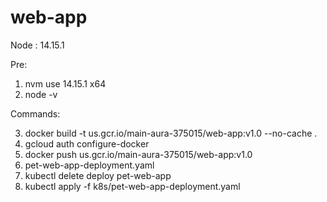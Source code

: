 # web-app

Node : 14.15.1

Pre:

1. nvm use 14.15.1 x64
2. node -v

Commands:

3. docker build -t us.gcr.io/main-aura-375015/web-app:v1.0 --no-cache .
4. gcloud auth configure-docker
5. docker push us.gcr.io/main-aura-375015/web-app:v1.0
6. <Edit  latest version> pet-web-app-deployment.yaml
7. <Optional> kubectl delete deploy pet-web-app
8. kubectl apply -f k8s/pet-web-app-deployment.yaml

